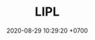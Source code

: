 ---
layout: indigo-rondas
permalink: /rondas-plata
categories: logos
date: 2020-08-29 10:29:20 +0700
title: LIPL
tag: 
color: black
background: '#5dI2A6'
maincover: /assets/logos/LIGA-INDIGO.png
nivel: PLATA
rango: 3
gradiente: grBlue
background: blue
division: PLATA
link: /liga-indigo-plata
---
